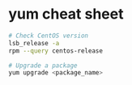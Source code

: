 # yum cheat sheet

```bash
# Check CentOS version
lsb_release -a
rpm --query centos-release

# Upgrade a package
yum upgrade <package_name>
```
